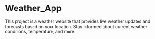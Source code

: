 # Weather_App
This project is a weather website that provides live weather  updates and forecasts based on your location. Stay informed  about current weather conditions, temperature, and more.
